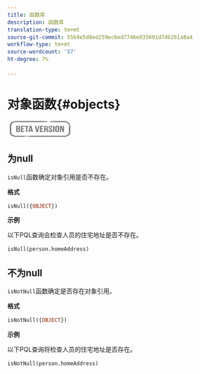 ```yaml
---
title: 函数库
description: 函数库
translation-type: tm+mt
source-git-commit: 55b9e5d8ed259ec6ed7746e835691d7d6261a8a4
workflow-type: tm+mt
source-wordcount: '57'
ht-degree: 7%

---
```


# 对象函数{#objects}

![](../../assets/do-not-localize/badge.png)

## 为null

`isNull`函数确定对象引用是否不存在。

**格式**

```sql
isNull({OBJECT})
```

**示例**

以下PQL查询会检查人员的住宅地址是否不存在。

```sql
isNull(person.homeAddress)
```

## 不为null

`isNotNull`函数确定是否存在对象引用。

**格式**

```sql
isNotNull({OBJECT})
```

**示例**

以下PQL查询将检查人员的住宅地址是否存在。

```sql
isNotNull(person.homeAddress)
```
